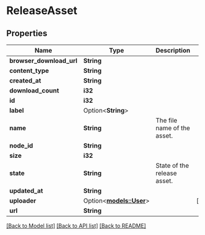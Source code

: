 # ReleaseAsset

## Properties

Name | Type | Description | Notes
------------ | ------------- | ------------- | -------------
**browser_download_url** | **String** |  | 
**content_type** | **String** |  | 
**created_at** | **String** |  | 
**download_count** | **i32** |  | 
**id** | **i32** |  | 
**label** | Option<**String**> |  | 
**name** | **String** | The file name of the asset. | 
**node_id** | **String** |  | 
**size** | **i32** |  | 
**state** | **String** | State of the release asset. | 
**updated_at** | **String** |  | 
**uploader** | Option<[**models::User**](User.md)> |  | [optional]
**url** | **String** |  | 

[[Back to Model list]](../README.md#documentation-for-models) [[Back to API list]](../README.md#documentation-for-api-endpoints) [[Back to README]](../README.md)



